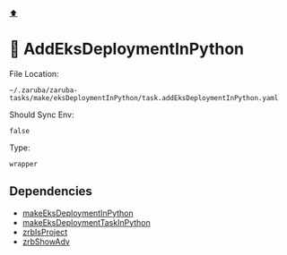 [⬆️](./README.md)

# 📙 AddEksDeploymentInPython

File Location:

    ~/.zaruba/zaruba-tasks/make/eksDeploymentInPython/task.addEksDeploymentInPython.yaml

Should Sync Env:

    false

Type:

    wrapper


## Dependencies

* [makeEksDeploymentInPython](makeEksDeploymentInPython.md)
* [makeEksDeploymentTaskInPython](makeEksDeploymentTaskInPython.md)
* [zrbIsProject](zrbIsProject.md)
* [zrbShowAdv](zrbShowAdv.md)